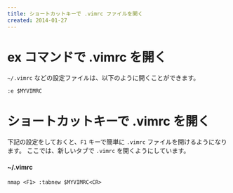```yaml
---
title: ショートカットキーで .vimrc ファイルを開く
created: 2014-01-27
---
```


ex コマンドで .vimrc を開く
====
`~/.vimrc` などの設定ファイルは、以下のように開くことができます。

```vim
:e $MYVIMRC
```

ショートカットキーで .vimrc を開く
====
下記の設定をしておくと、`F1` キーで簡単に `.vimrc` ファイルを開けるようになります。
ここでは、新しいタブで `.vimrc` を開くようにしています。


#### ~/.vimrc

```vim
nmap <F1> :tabnew $MYVIMRC<CR>
```

